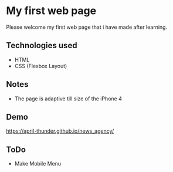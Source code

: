 
# My first web page

Please welcome my first web page that i have made after learning.


## Technologies used

- HTML
- CSS (Flexbox Layout)



## Notes

- The page is adaptive till size of the iPhone 4
## Demo

https://april-thunder.github.io/news_agency/

## ToDo

- Make Mobile Menu